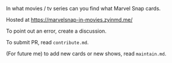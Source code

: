 In what movies / tv series can you find what Marvel Snap cards.

Hosted at https://marvelsnap-in-movies.zyinmd.me/

To point out an error, create a discussion.

To submit PR, read `contribute.md`.

(For future me) to add new cards or new shows, read `maintain.md`.
